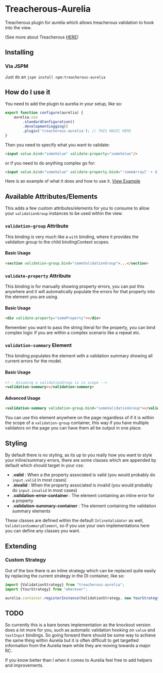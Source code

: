 # Treacherous-Aurelia

Treacherous plugin for aurelia which allows treacherous validation to hook into the view.

(See more about Treacherous [HERE](https://github.com/grofit/treacherous))

## Installing

### Via JSPM

Just do an `jspm install npm:treacherous-aurelia`

## How do I use it

You need to add the plugin to aurelia in your setup, like so:

```js
export function configure(aurelia) {
    aurelia.use
        .standardConfiguration()
        .developmentLogging()
        .plugin('treacherous-aurelia'); // THIS MAGIC HERE
}
```

Then you need to specify what you want to validate:

```html
<input value.bind="someValue" validate-property="someValue"/>
```

or if you need to do anything complex go for:

```html
<input value.bind="someValue" validate-property.bind="'someArray[' + $index + ']'"/>
```

Here is an example of what it does and how to use it.
[View Example](https://rawgithub.com/grofit/treacherous-aurelia/master/examples/index.html)

## Available Attributes/Elements

This adds a few custom attributes/elements for you to consume to allow your `validationGroup` instances to be used within the view.

### `validation-group` Attribute

This binding is very much like a `with` binding, where it provides the validation group to the child bindingContext
scopes.

#### Basic Usage
```html
<section validation-group.bind="someValidationGroup">...</section>
```

### `validate-property` Attribute

This binding is for manually showing property errors, you can put this anywhere and it will automatically populate
the errors for that property into the element you are using.

#### Basic Usage
```html
<div validate-property="someProperty"></div>
```

Remember you want to pass the string literal for the property, you can bind complex logic if you are
within a complex scenario like a repeat etc.

### `validation-summary` Element

This binding populates the element with a validation summary showing all current errors for the model.

#### Basic Usage
```html
<!-- Assuming a validationGroup is in scope -->
<validation-summary></validation-summary>
```

#### Advanced Usage
```html
<validation-summary validation-group.bind="someValidationGroup"></validation-summary>
```

You can use this element anywhere on the page regardless of if it is within the scope of a `validation-group` container, 
this way if you have multiple validators on the page you can have them all be output in one place.

## Styling

By default there is no styling, as its up to you really how you want to style your inline/summary errors, 
there are some classes which are appended by default which should target in your css:

- **.valid** : When a the property associated is valid (you would probably do `input.valid` in most cases) 
- **.invalid** : When the property associated is invalid (you would probably do `input.invalid` in most cases)
- **.validation-error-container** : The element containing an inline error for a property
- **.validation-summary-container** : The element containing the validation summary elements

These classes are defined within the default `InlineValidator` as well, `ValidationSummaryElement`, so if 
you use your own implementations here you can define any classes you want.

## Extending

### Custom Strategy

Out of the box there is an inline strategy which can be replaced quite easily by replacing the current 
strategy in the DI container, like so:

```js
import {ValidationStrategy} from "treacherous-aurelia";
import {YourStrategy} from "wherever";

aurelia.container.registerInstance(ValidationStrategy, new YourStrategy());
```

## TODO

So currently this is a bare bones implementation as the knockout version does a lot more for you,
such as automatic validation hooking on `value` and `textInput` bindings. So going forward
there should be some way to achieve the same thing within Aurelia but it is often difficult
to get targetted information from the Aurelia team while they are moving towards a major RC.

If you know better than I when it comes to Aurelia feel free to add helpers and improvements.